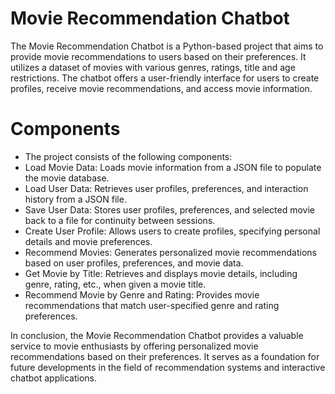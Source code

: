 # Movie Recommendation Chatbot

The Movie Recommendation Chatbot is a Python-based project that aims to provide movie recommendations to users based on their preferences. It utilizes a dataset of movies with various genres, ratings, title and age restrictions. The chatbot offers a user-friendly interface for users to create profiles, receive movie recommendations, and access movie information.

# Components
- The project consists of the following components:
- Load Movie Data: Loads movie information from a JSON file to populate the movie database.
- Load User Data: Retrieves user profiles, preferences, and interaction history from a JSON file.
- Save User Data: Stores user profiles, preferences, and selected movie back to a file for continuity between sessions.
- Create User Profile: Allows users to create profiles, specifying personal details and movie preferences.
- Recommend Movies: Generates personalized movie recommendations based on user profiles, preferences, and movie data.
- Get Movie by Title: Retrieves and displays movie details, including genre, rating, etc., when given a movie title.
- Recommend Movie by Genre and Rating: Provides movie recommendations that match user-specified genre and rating preferences.

In conclusion, the Movie Recommendation Chatbot provides a valuable service to movie enthusiasts by offering personalized movie recommendations based on their preferences. It serves as a foundation for future developments in the field of recommendation systems and interactive chatbot applications.
